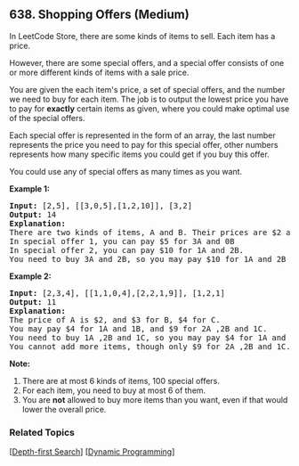 <!--|This file generated by command(leetcode description); DO NOT EDIT.    |-->
<!--+----------------------------------------------------------------------+-->
<!--|@author    Openset <openset.wang@gmail.com>                           |-->
<!--|@link      https://github.com/openset                                 |-->
<!--|@home      https://github.com/openset/leetcode                        |-->
<!--+----------------------------------------------------------------------+-->

## 638. Shopping Offers (Medium)

<p>
In LeetCode Store, there are some kinds of items to sell. Each item has a price.
</p>

<p>
However, there are some special offers, and a special offer consists of one or more different kinds of items with a sale price.
</p>

<p>
You are given the each item's price, a set of special offers, and the number we need to buy for each item.
The job is to output the lowest price you have to pay for <b>exactly</b> certain items as given, where you could make optimal use of the special offers.
</p>

<p>
Each special offer is represented in the form of an array, the last number represents the price you need to pay for this special offer, other numbers represents how many specific items you could get if you buy this offer.
</p>

<p>You could use any of special offers as many times as you want.</p>

<p><b>Example 1:</b><br />
<pre>
<b>Input:</b> [2,5], [[3,0,5],[1,2,10]], [3,2]
<b>Output:</b> 14
<b>Explanation:</b> 
There are two kinds of items, A and B. Their prices are $2 and $5 respectively. 
In special offer 1, you can pay $5 for 3A and 0B
In special offer 2, you can pay $10 for 1A and 2B. 
You need to buy 3A and 2B, so you may pay $10 for 1A and 2B (special offer #2), and $4 for 2A.
</pre>
</p>

<p><b>Example 2:</b><br />
<pre>
<b>Input:</b> [2,3,4], [[1,1,0,4],[2,2,1,9]], [1,2,1]
<b>Output:</b> 11
<b>Explanation:</b> 
The price of A is $2, and $3 for B, $4 for C. 
You may pay $4 for 1A and 1B, and $9 for 2A ,2B and 1C. 
You need to buy 1A ,2B and 1C, so you may pay $4 for 1A and 1B (special offer #1), and $3 for 1B, $4 for 1C. 
You cannot add more items, though only $9 for 2A ,2B and 1C.
</pre>
</p>

<p><b>Note:</b><br />
<ol>
<li>There are at most 6 kinds of items, 100 special offers.</li>
<li>For each item, you need to buy at most 6 of them.</li>
<li>You are <b>not</b> allowed to buy more items than you want, even if that would lower the overall price.</li>
</ol>
</p>

### Related Topics
[[Depth-first Search](https://github.com/openset/leetcode/tree/master/tag/depth-first-search/README.md)] [[Dynamic Programming](https://github.com/openset/leetcode/tree/master/tag/dynamic-programming/README.md)] 